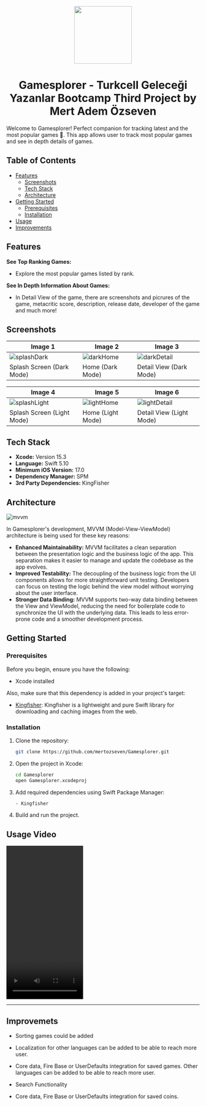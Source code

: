 
<p align="center">
  <img src="https://github.com/mertozseven/Gamesplorer/assets/75128197/f1f09f1e-3666-46dd-b716-a44e07cd7d1c" width="150" height="150">
</p>

<div align="center">
  <h1>Gamesplorer - Turkcell Geleceği Yazanlar Bootcamp Third Project by Mert Adem Özseven</h1>
</div>

Welcome to Gamesplorer! Perfect companion for tracking latest and the most popular games 🚀. This app allows user to track most popular games and see in depth details of games. 

## Table of Contents
- [Features](#features)
  - [Screenshots](#screenshots)
  - [Tech Stack](#tech-stack)
  - [Architecture](#architecture)
- [Getting Started](#getting-started)
  - [Prerequisites](#prerequisites)
  - [Installation](#installation)
- [Usage](#usage)
- [Improvements](#improvements)

## Features

 **See Top Ranking Games:**
- Explore the most popular games listed by rank.
  
 **See In Depth Information About Games:**
- In Detail View of the game, there are screenshots and picrures of the game, metacritic score, description, release date, developer of the game and much more!

 ## Screenshots

| Image 1                | Image 2                | Image 3                |
|------------------------|------------------------|------------------------|
| ![splashDark](https://github.com/mertozseven/Gamesplorer/assets/75128197/7b5c3a2a-ac66-4d8d-87f6-d11ca65db249) | ![darkHome](https://github.com/mertozseven/Gamesplorer/assets/75128197/aec1b2ba-2ca7-4ee6-ac4e-280390285b3f) | ![darkDetail](https://github.com/mertozseven/Gamesplorer/assets/75128197/789734f1-5d3e-4054-a848-772d51d092e7) |
| Splash Screen (Dark Mode)    | Home (Dark Mode)    | Detail View (Dark Mode)    |

| Image 4                | Image 5                | Image 6                |
|------------------------|------------------------|------------------------|
| ![splashLight](https://github.com/mertozseven/Gamesplorer/assets/75128197/aab9efc7-6830-477c-97ea-3565d153a937) | ![lightHome](https://github.com/mertozseven/Gamesplorer/assets/75128197/269bfae4-6e75-4d17-875e-f2b51fc0bd4c) | ![lightDetail](https://github.com/mertozseven/Gamesplorer/assets/75128197/e35beebf-bed1-4027-aa12-82e9cf127147) |
| Splash Screen (Light Mode)    | Home (Light Mode)    | Detail View (Light Mode)    |

## Tech Stack

- **Xcode:** Version 15.3
- **Language:** Swift 5.10
- **Minimum iOS Version:** 17.0
- **Dependency Manager:** SPM
- **3rd Party Dependencies:** KingFisher

## Architecture

![mvvm](https://github.com/mertozseven/CryptoWatch/assets/75128197/b8afc54b-675f-40ac-abe1-87d4aeda153a)

In Gamesplorer's development, MVVM (Model-View-ViewModel) architecture is being used for these key reasons:

- **Enhanced Maintainability:**  MVVM facilitates a clean separation between the presentation logic and the business logic of the app. This separation makes it easier to manage and update the codebase as the app evolves.
- **Improved Testability:** The decoupling of the business logic from the UI components allows for more straightforward unit testing. Developers can focus on testing the logic behind the view model without worrying about the user interface.
- **Stronger Data Binding:** MVVM supports two-way data binding between the View and ViewModel, reducing the need for boilerplate code to synchronize the UI with the underlying data. This leads to less error-prone code and a smoother development process.

## Getting Started

### Prerequisites

Before you begin, ensure you have the following:

- Xcode installed

Also, make sure that this dependency is added in your project's target:

- [Kingfisher](https://github.com/onevcat/Kingfisher):  Kingfisher is a lightweight and pure Swift library for downloading and caching images from the web.

### Installation

1. Clone the repository:

    ```bash
    git clone https://github.com/mertozseven/Gamesplorer.git
    ```

2. Open the project in Xcode:

    ```bash
    cd Gamesplorer
    open Gamesplorer.xcodeproj
    ```
3. Add required dependencies using Swift Package Manager:

   ```bash
   - Kingfisher
    ```

6. Build and run the project.

## Usage Video

<p align="left">
  <video src="https://github.com/mertozseven/Gamesplorer/assets/75128197/31651ce2-1950-4c25-ad3d-0d8220afa9d8" alt="Usage" width="200" height="400">
</p>

---

## Improvemets
- Sorting games could be added
- Localization for other languages can be added to be able to reach more user.
- Core data, Fire Base or UserDefaults integration for saved games. Other languages can be added to be able to reach more user.
- Search Functionality

- Core data, Fire Base or UserDefaults integration for saved coins.
